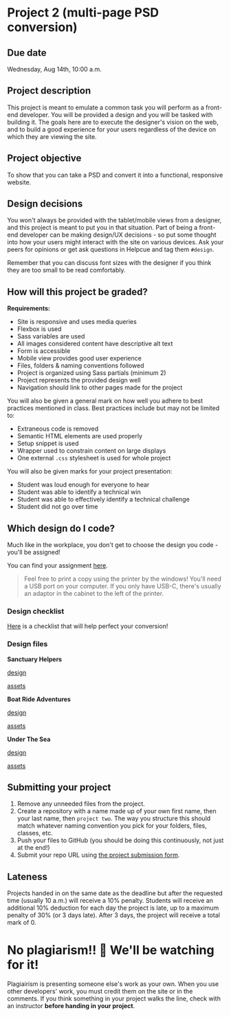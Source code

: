 # Project 2 (multi-page PSD conversion)
## Due date
Wednesday, Aug 14th, 10:00 a.m.

## Project description
This project is meant to emulate a common task you will perform as a front-end developer. You will be provided a design and you will be tasked with building it. The goals here are to execute the designer's vision on the web, and to build a good experience for your users regardless of the device on which they are viewing the site.

## Project objective
To show that you can take a PSD and convert it into a functional, responsive website.

## Design decisions
You won't always be provided with the tablet/mobile views from a designer, and this project is meant to put you in that situation. Part of being a front-end developer can be making design/UX decisions - so put some thought into how your users might interact with the site on various devices. Ask your peers for opinions or get ask questions in Helpcue and tag them `#design`. 

Remember that you can discuss font sizes with the designer if you think they are too small to be read comfortably.

## How will this project be graded?

**Requirements:**
* Site is responsive and uses media queries
* Flexbox is used
* Sass variables are used
* All images considered content have descriptive alt text
* Form is accessible
* Mobile view provides good user experience
* Files, folders & naming conventions followed 
* Project is organized using Sass partials (minimum 2)
* Project represents the provided design well
* Navigation should link to other pages made for the project

You will also be given a general mark on how well you adhere to best practices mentioned in class. Best practices include but may not be limited to:
* Extraneous code is removed
* Semantic HTML elements are used properly
* Setup snippet is used    
* Wrapper used to constrain content on large displays
* One external `.css` stylesheet is used for whole project

You will also be given marks for your project presentation:
* Student was loud enough for everyone to hear
* Student was able to identify a technical win
* Student was able to effectively identify a technical challenge
* Student did not go over time

## Which design do I code?
Much like in the workplace, you don't get to choose the design you code - you'll be assigned! 

You can find your assignment [here]().

> Feel free to print a copy using the printer by the windows! You'll need a USB port on your computer. If you only have USB-C, there's usually an adaptor in the cabinet to the left of the printer.

### Design checklist
[Here](https://docs.google.com/document/u/1/d/17GYf0CfvD8Mdt4fXXH_03Hc-L-y9V3xLSbO5AIfdK54/edit?usp=sharing) is a checklist that will help perfect your conversion!

### Design files

**Sanctuary Helpers**

[design](https://scene.zeplin.io/project/5d49d1c3066e193158bf3d48)

[assets](https://hychalknotes.s3.amazonaws.com/sanctuary-helpers-final-images.zip)


**Boat Ride Adventures**

[design](https://scene.zeplin.io/project/5d433e5a011ec788608a7319)

[assets](https://hychalknotes.s3.amazonaws.com/boat-ride-adventures-final-assets.zip)


**Under The Sea** 

[design](https://scene.zeplin.io/project/5d49df79c974ef129de7684b)

[assets](https://hychalknotes.s3.amazonaws.com/under-the-sea-assets.zip)

## Submitting your project

1. Remove any unneeded files from the project.
1. Create a repository with a name made up of your own first name, then your last name, then `project two`. The way you structure this should match whatever naming convention you pick for your folders, files, classes, etc.
1. Push your files to GitHub (you should be doing this continuously, not just at the end!)
1. Submit your repo URL using [the project submission form](https://forms.gle/FQuAaNeSpbTqbwTT8).

## Lateness
Projects handed in on the same date as the deadline but after the requested time (usually 10 a.m.) will receive a 10% penalty. Students will receive an additional 10% deduction for each day the project is late, up to a maximum penalty of 30% (or 3 days late). After 3 days, the project will receive a total mark of 0.

# No plagiarism!! 👀 We'll be watching for it!
Plagiairism is presenting someone else's work as your own. When you use other developers' work, you must credit them on the site or in the comments. If you think something in your project walks the line, check with an instructor **before handing in your project**.
